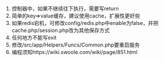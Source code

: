 1. 控制器中，如果不继续往下执行，需要写return
2. 简单的key=>value缓存，建议使用cache，扩展性更好些
3. 如果redis宕机，可修改config/redis.php中enable为false，并把cache.php/session.php改为其他保存方式
4. 任何地方不能写exit
5. 修改/src/app/Helpers/Funcs/Common.php要重启服务
6. 编程须知https://wiki.swoole.com/wiki/page/851.html
